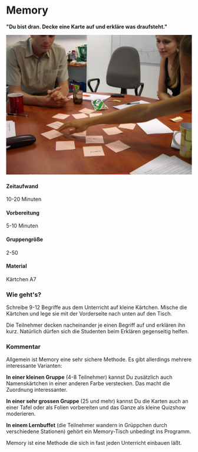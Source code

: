 # Memory

**"Du bist dran. Decke eine Karte auf und erkläre was draufsteht."**

![Memory](images/memory.jpg)

#### Zeitaufwand
10-20 Minuten

#### Vorbereitung
5-10 Minuten

#### Gruppengröße
2-50

#### Material
Kärtchen A7

### Wie geht's?
Schreibe 9-12 Begriffe aus dem Unterricht auf kleine Kärtchen. Mische die Kärtchen und lege sie mit der Vorderseite nach unten auf den Tisch. 

Die Teilnehmer decken nacheinander je einen Begriff auf und erklären ihn kurz. Natürlich dürfen sich die Studenten beim Erklären gegenseitig helfen.

### Kommentar
Allgemein ist Memory eine sehr sichere Methode. Es gibt allerdings mehrere interessante Varianten:

**In einer kleinen Gruppe** (4-8 Teilnehmer) kannst Du zusätzlich auch Namenskärtchen in einer anderen Farbe verstecken. Das macht die Zuordnung interessanter.

**In einer sehr grossen Gruppe** (25 und mehr) kannst Du die Karten auch an einer Tafel oder als Folien vorbereiten und das Ganze als kleine Quizshow moderieren.

**In einem Lernbuffet** (die Teilnehmer wandern in Grüppchen durch verschiedene Stationen) gehört ein Memory-Tisch unbedingt ins Programm.

Memory ist eine Methode die sich in fast jeden Unterricht einbauen läßt.
